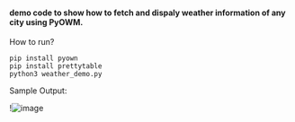 #### demo code to show how to fetch and dispaly weather information of any city using PyOWM.

How to run?
```
pip install pyown
pip install prettytable
python3 weather_demo.py
```
Sample Output: 

!![image](https://user-images.githubusercontent.com/23621486/170860403-d6961737-0e77-444f-82e9-a983fbee6c05.png)
